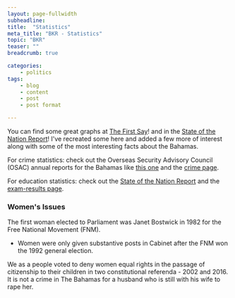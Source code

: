 ```yaml
---
layout: page-fullwidth
subheadline:
title:  "Statistics"
meta_title: "BKR - Statistics"
topic: "BKR"
teaser: ""
breadcrumb: true

categories:
    - politics
tags:
    - blog
    - content
    - post
    - post format

---
```

You can find some great graphs at [The First Say][1]! and in the [State of the Nation Report][2]! I've recreated some here and added a few more of interest along with some of the most interesting facts about the Bahamas.

For crime statistics: check out the Overseas Security Advisory Council (OSAC) annual reports for the Bahamas like [this one][3] and the <a href="{{ site.url }}{{ site.baseurl }}issues/crime">crime page</a>.

For education statistics: check out the [State of the Nation Report][2] and the <a href="{{ site.url }}{{ site.baseurl }}education/exam-results">exam-results page</a>.
### Women's Issues

The first woman elected to Parliament was Janet Bostwick in 1982 for the Free National Movement (FNM).
* Women were only given substantive posts in Cabinet after the FNM won the 1992 general election. 

We as a people voted to deny women equal rights in the passage of citizenship to their children in two constitutional referenda - 2002 and 2016. It is not a crime in The Bahamas for a husband who is still with his wife to rape her.

[1]: http://www.thefirstsay.org/
[2]: http://www.vision2040bahamas.org/media/uploads/State_of_the_Nation_Summary_Report.pdf
[3]: http://www.osac.gov/pages/ContentReportDetails.aspx?cid=19192